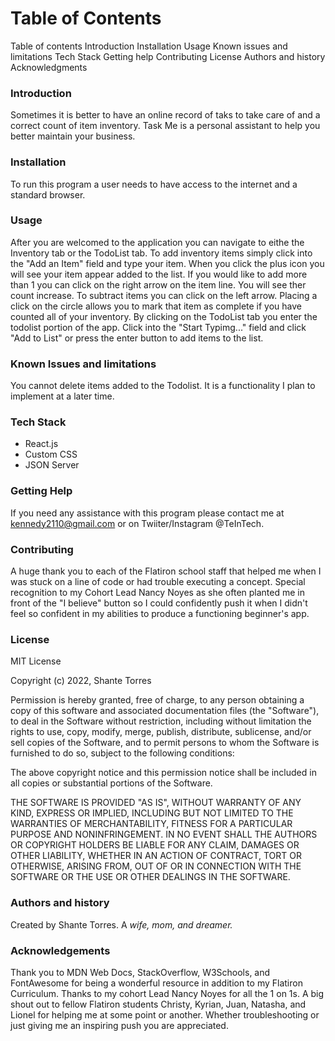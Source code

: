 # Table of Contents
Table of contents
Introduction
Installation
Usage
Known issues and limitations
Tech Stack
Getting help
Contributing
License
Authors and history
Acknowledgments

### Introduction
Sometimes it is better to have an online record of taks to take care of and a correct count of item inventory. Task Me is a personal assistant to help you better maintain your business. 


### Installation

To run this program a user needs to have access to the internet and a standard browser.

### Usage

After you are welcomed to the application you can navigate to eithe the Inventory tab or the TodoList tab. To add inventory items simply click into the "Add an Item" field and type your item. When you click the plus icon you will see your item appear added to the list. If you would like to add more than 1 you can click on the right arrow on the item line. You will see ther count increase. To subtract items you can click on the left arrow. Placing a click on the circle allows you to mark that item as complete if you have counted all of your inventory. By clicking on the TodoList tab you enter the todolist portion of the app. Click into the "Start Typimg..." field and click "Add to List" or press the enter button to add items to the list. 

### Known Issues and limitations

You cannot delete items added to the Todolist. It is a functionality I plan to implement at a later time. 

### Tech Stack
* React.js
* Custom CSS
* JSON Server

### Getting Help

If you need any assistance with this program please contact me at kennedy2110@gmail.com or on Twiiter/Instagram @TeInTech.

### Contributing

A huge thank you to each of the Flatiron school staff that helped me when I was stuck on a line of code or had trouble executing a concept. Special recognition to my Cohort Lead Nancy Noyes as she often planted me in front of the "I believe" button so I could confidently push it when I didn't feel so confident in my abilities to produce a functioning beginner's app. 


### License

MIT License

Copyright (c) 2022, Shante Torres

Permission is hereby granted, free of charge, to any person obtaining a copy
of this software and associated documentation files (the "Software"), to deal
in the Software without restriction, including without limitation the rights
to use, copy, modify, merge, publish, distribute, sublicense, and/or sell
copies of the Software, and to permit persons to whom the Software is
furnished to do so, subject to the following conditions:

The above copyright notice and this permission notice shall be included in all
copies or substantial portions of the Software.

THE SOFTWARE IS PROVIDED "AS IS", WITHOUT WARRANTY OF ANY KIND, EXPRESS OR
IMPLIED, INCLUDING BUT NOT LIMITED TO THE WARRANTIES OF MERCHANTABILITY,
FITNESS FOR A PARTICULAR PURPOSE AND NONINFRINGEMENT. IN NO EVENT SHALL THE
AUTHORS OR COPYRIGHT HOLDERS BE LIABLE FOR ANY CLAIM, DAMAGES OR OTHER
LIABILITY, WHETHER IN AN ACTION OF CONTRACT, TORT OR OTHERWISE, ARISING FROM,
OUT OF OR IN CONNECTION WITH THE SOFTWARE OR THE USE OR OTHER DEALINGS IN THE
SOFTWARE.

### Authors and history

Created by Shante Torres. A *wife, mom, and dreamer.* 

### Acknowledgements

Thank you to MDN Web Docs, StackOverflow, W3Schools, and FontAwesome for being a wonderful resource in addition to my Flatiron Curriculum. Thanks to my cohort Lead Nancy Noyes for all the 1 on 1s. A big shout out to fellow Flatiron students Christy, Kyrian, Juan, Natasha, and Lionel for helping me at some point or another. Whether troubleshooting or just giving me an inspiring push you are appreciated. 